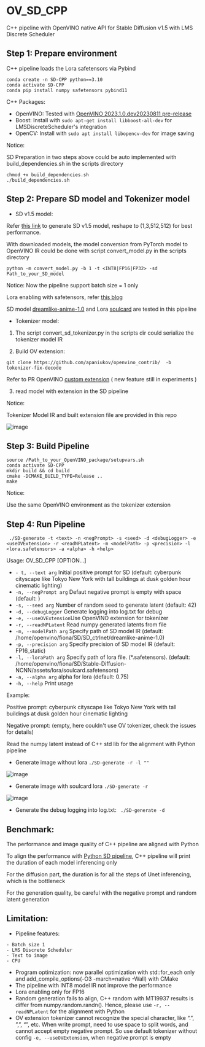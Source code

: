 # OV_SD_CPP
C++ pipeline with OpenVINO native API for Stable Diffusion v1.5 with LMS Discrete Scheduler

## Step 1: Prepare environment
C++ pipeline loads the Lora safetensors via Pybind
```shell
conda create -n SD-CPP python==3.10
conda activate SD-CPP
conda pip install numpy safetensors pybind11
```
C++ Packages:
* OpenVINO:
Tested with [OpenVINO 2023.1.0.dev20230811 pre-release](https://storage.openvinotoolkit.org/repositories/openvino/packages/master/2023.1.0.dev20230811/)
* Boost: Install with `sudo apt-get install libboost-all-dev` for LMSDiscreteScheduler's integration
* OpenCV: Install with `sudo apt install libopencv-dev` for image saving

Notice: 

SD Preparation in two steps above could be auto implemented with build_dependencies.sh in the scripts directory 
```shell
chmod +x build_dependencies.sh
./build_dependencies.sh
```

## Step 2: Prepare SD model and Tokenizer model
* SD v1.5 model:

Refer [this link](https://github.com/intel-innersource/frameworks.ai.openvino.llm.bench/blob/main/public/convert.py#L124-L184) to generate SD v1.5 model, reshape to (1,3,512,512) for best performance.

With downloaded models, the model conversion from PyTorch model to OpenVINO IR could be done with script convert_model.py in the scripts directory 

```shell
python -m convert_model.py -b 1 -t <INT8|FP16|FP32> -sd Path_to_your_SD_model
```
Notice: Now the pipeline support batch size = 1 only

Lora enabling with safetensors, refer [this blog](https://blog.openvino.ai/blog-posts/enable-lora-weights-with-stable-diffusion-controlnet-pipeline) 

SD model [dreamlike-anime-1.0](https://huggingface.co/dreamlike-art/dreamlike-anime-1.0) and Lora [soulcard](https://civitai.com/models/67927?modelVersionId=72591) are tested in this pipeline

* Tokenizer model:
  
1. The script convert_sd_tokenizer.py in the scripts dir could serialize the tokenizer model IR

2. Build OV extension:
 
```git clone https://github.com/apaniukov/openvino_contrib/  -b tokenizer-fix-decode```

Refer to PR OpenVINO [custom extension](https://github.com/openvinotoolkit/openvino_contrib/pull/687) ( new feature still in experiments )

3. read model with extension in the SD pipeline 

Notice:

Tokenizer Model IR and built extension file are provided in this repo

![image](https://github.com/yangsu2022/OV_SD_CPP/assets/102195992/bac14f96-69c9-4ec4-b694-21a62a3176f4)

## Step 3: Build Pipeline

```shell
source /Path_to_your_OpenVINO_package/setupvars.sh
conda activate SD-CPP
mkdir build && cd build
cmake -DCMAKE_BUILD_TYPE=Release ..
make
```
Notice:

Use the same OpenVINO environment as the tokenizer extension

## Step 4: Run Pipeline
```shell
 ./SD-generate -t <text> -n <negPrompt> -s <seed> -d <debugLogger> -e <useOVExtension> -r <readNPLatent> -m <modelPath> -p <precision> -l <lora.safetensors> -a <alpha> -h <help>
```

Usage:
  OV_SD_CPP [OPTION...]

* `- t, --text arg`     Initial positive prompt for SD  (default: cyberpunk cityscape like Tokyo New York  with tall buildings at dusk golden hour cinematic lighting)
* `-n, --negPrompt arg` Defaut negative prompt is empty with space (default: )
* `-s, --seed arg`      Number of random seed to generate latent (default: 42)
* `-d, --debugLogger`   Generate logging into log.txt for debug
* `-e, --useOVExtension`Use OpenVINO extension for tokenizer
* `-r, --readNPLatent`  Read numpy generated latents from file
* `-m, --modelPath arg` Specify path of SD model IR (default: /home/openvino/fiona/SD/SD_ctrlnet/dreamlike-anime-1.0)
* `-p, --precision arg` Specify precision of SD model IR (default: FP16_static)
* `-l, --loraPath arg`  Specify path of lora file. (*.safetensors). (default: /home/openvino/fiona/SD/Stable-Diffusion-NCNN/assets/lora/soulcard.safetensors)
* `-a, --alpha arg`     alpha for lora (default: 0.75)
* `-h, --help`          Print usage

Example:

Positive prompt: cyberpunk cityscape like Tokyo New York  with tall buildings at dusk golden hour cinematic lighting

Negative prompt: (empty, here couldn't use OV tokenizer, check the issues for details)  

Read the numpy latent instead of C++ std lib for the alignment with Python pipeline 

* Generate image without lora ` ./SD-generate -r -l "" `

![image](https://github.com/intel-sandbox/OV_SD_CPP/assets/102195992/66047d66-08a3-4272-abdc-7999d752eea0)

* Generate image with soulcard lora ` ./SD-generate -r `

![image](https://github.com/intel-sandbox/OV_SD_CPP/assets/102195992/0f6e2e3e-74fe-4bd4-bb86-df17cb4bf3f8)

* Generate the debug logging into log.txt: ` ./SD-generate -d`

## Benchmark:
The performance and image quality of C++ pipeline are aligned with Python

To align the performance with [Python SD pipeline](https://github.com/FionaZZ92/OpenVINO_sample/tree/master/SD_controlnet),
C++ pipeline will print the duration of each model inferencing only

For the diffusion part, the duration is for all the steps of Unet inferencing, which is the bottleneck

For the generation quality, be careful with the negative prompt and random latent generation

## Limitation:
* Pipeline features:
```shell
- Batch size 1
- LMS Discrete Scheduler
- Text to image
- CPU
```
* Program optimization:
now parallel optimization with std::for_each only and add_compile_options(-O3 -march=native -Wall) with CMake
* The pipeline with INT8 model IR not improve the performance  
* Lora enabling only for FP16
* Random generation fails to align, C++ random with MT19937 results is differ from numpy.random.randn(). Hence, please use `-r, --readNPLatent` for the alignment with Python 
* OV extension tokenizer cannot recognize the special character, like “.”, ”,”, “”, etc. When write prompt, need to use space to split words, and cannot accept empty negative prompt.
So use default tokenizer without config `-e, --useOVExtension`, when negative prompt is empty
  
